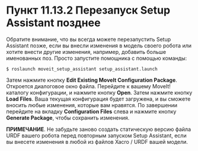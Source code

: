 # Пункт 11.13.2 Перезапуск Setup Assistant позднее

Обратите внимание, что вы всегда можете перезапустить Setup Assistant позже, если вы внесли изменения в модель своего робота или хотите внести другие изменения, например, добавить больше именованных поз. Просто запустите помощника с помощью команды:

```text
$ roslaunch moveit_setup_assistant setup_assistant.launch
```

Затем нажмите кнопку **Edit Existing MoveIt Configuration Package**. Откроется диалоговое окно файла. Перейдите к вашему MoveIt! каталогу конфигурации, и нажмите кнопку **Open**. Затем нажмите кнопку **Load Files**. Ваша текущая конфигурация будет загружена, и вы сможете вносить любые изменения, которые вам нравятся. По завершении перейдите на вкладку **Configuration Files** слева и нажмите кнопку **Generate Package**, чтобы сохранить изменения.

**ПРИМЕЧАНИЕ**. Не забудьте заново создать статическую версию файла URDF вашего робота перед повторным запуском Setup Assistant, если вы внесете изменения в любой из файлов Xacro / URDF вашей модели.

